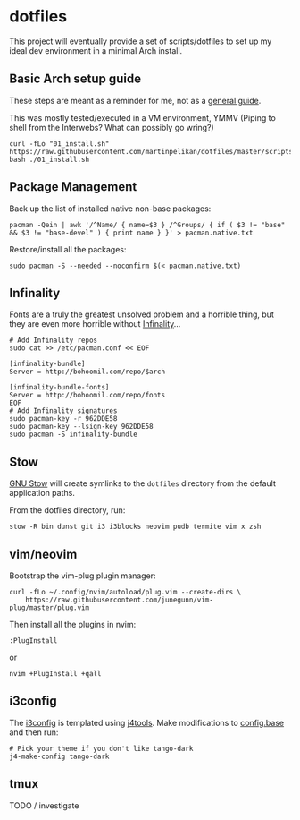 # dotfiles
This project will eventually provide a set of scripts/dotfiles to set up my
ideal dev environment in a minimal Arch install.

## Basic Arch setup guide
These steps are meant as a reminder for me, not as a
[general guide](https://wiki.archlinux.org/index.php/beginners'_guide).

This was mostly tested/executed in a VM environment, YMMV (Piping to shell from the Interwebs? What can possibly go wring?)
```Shell
curl -fLo "01_install.sh" https://raw.githubusercontent.com/martinpelikan/dotfiles/master/scripts/01_install.sh
bash ./01_install.sh
```

## Package Management
Back up the list of installed native non-base packages:
```Shell
pacman -Qein | awk '/^Name/ { name=$3 } /^Groups/ { if ( $3 != "base" && $3 != "base-devel" ) { print name } }' > pacman.native.txt
```

Restore/install all the packages:
```Shell
sudo pacman -S --needed --noconfirm $(< pacman.native.txt)
```

## Infinality
Fonts are a truly the greatest unsolved problem and a horrible thing, but they are even more horrible without [Infinality](https://bohoomil.com/)...
```Shell
# Add Infinality repos
sudo cat >> /etc/pacman.conf << EOF

[infinality-bundle]
Server = http://bohoomil.com/repo/$arch

[infinality-bundle-fonts]
Server = http://bohoomil.com/repo/fonts
EOF
# Add Infinality signatures
sudo pacman-key -r 962DDE58
sudo pacman-key --lsign-key 962DDE58
sudo pacman -S infinality-bundle
```

## Stow
[GNU Stow](https://www.gnu.org/software/stow/) will create symlinks to the
`dotfiles` directory from the default application paths.

From the dotfiles directory, run:
```Shell
stow -R bin dunst git i3 i3blocks neovim pudb termite vim x zsh
```

## vim/neovim
Bootstrap the vim-plug plugin manager:
```Shell
curl -fLo ~/.config/nvim/autoload/plug.vim --create-dirs \
    https://raw.githubusercontent.com/junegunn/vim-plug/master/plug.vim
```

Then install all the plugins in nvim:
```VimL
:PlugInstall
```
or
```Shell
nvim +PlugInstall +qall
```

## i3config
The [i3config](./i3/.i3/config) is templated using
[j4tools](http://www.j4tools.org/). Make modifications to
[config.base](./i3/.i3/config.base) and then run:
```Shell
# Pick your theme if you don't like tango-dark
j4-make-config tango-dark
```

## tmux
TODO / investigate
